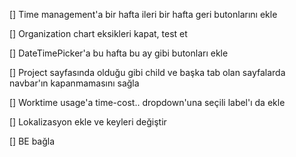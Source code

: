 [] Time management'a bir hafta ileri bir hafta geri butonlarını ekle

[] Organization chart eksikleri kapat, test et

[] DateTimePicker'a bu hafta bu ay gibi butonları ekle

[] Project sayfasında olduğu gibi child ve başka tab olan sayfalarda navbar'ın kapanmamasını sağla

[] Worktime usage'a time-cost.. dropdown'una seçili label'ı da ekle

[] Lokalizasyon ekle ve keyleri değiştir

[] BE bağla